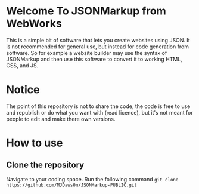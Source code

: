 # Welcome To JSONMarkup from WebWorks

This is a simple bit of software that lets you create websites using JSON. It is not recommended for general use, but instead for code generation from software. So for example a website builder may use the syntax of JSONMarkup and then use this software to convert it to working HTML, CSS, and JS.

# Notice

The point of this repository is not to share the code, the code is free to use and republish or do what you want with (read licence), but it's not meant for people to edit and make there own versions.

# How to use
## Clone the repository
Navigate to your coding space. Run the following command
`git clone https://github.com/MJDaws0n/JSONMarkup-PUBLIC.git`
